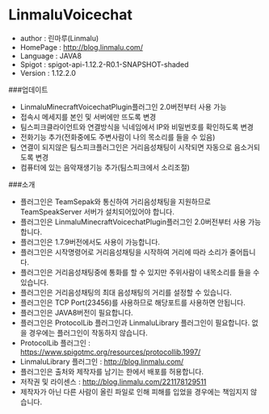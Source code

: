 # LinmaluVoicechat

 - author : 린마루(Linmalu)
 - HomePage : http://blog.linmalu.com/
 - Language : JAVA8
 - Spigot : spigot-api-1.12.2-R0.1-SNAPSHOT-shaded
 - Version : 1.12.2.0

###업데이트
- LinmaluMinecraftVoicechatPlugin​플러그인 2.0버전부터 사용 가능
- 접속시 메세지를 본인 및 서버에만 뜨도록 변경
- 팀스피크클라이언트와 연결방식을 닉네임에서 IP와 비밀번호를 확인하도록 변경
- 전화기능 추가(전화중에도 주변사람이 나의 목소리를 들을 수 있음)
- 연결이 되지않은 팀스피크플러그인은 거리음성채팅이 시작되면 자동으로 음소거되도록 변경
- 컴퓨터에 있는 음악재생기능 추가(팀스피크에서 소리조절)

###소개
- 플러그인은 TeamSepak와 통신하여 거리음성채팅을 지원하므로 TeamSpeakServer 서버가 설치되어있어야 합니다.
- 플러그인은 LinmaluMinecraftVoicechatPlugin​플러그인 2.0버전부터 사용 가능합니다.
- 플러그인은 1.7.9버전에서도 사용이 가능합니다.
- 플러그인은 시작명령어로 거리음성채팅을 시작하여 거리에 따라 소리가 줄어듭니다.
- 플러그인은 거리음성채팅중에 통화를 할 수 있지만 주위사람이 내목소리를 들을 수 있습니다.
- 플러그인은 거리음성채팅의 최대 음성채팅의 거리를 설정할 수 있습니다.
- 플러그인은 TCP Port(23456)를 사용하므로 해당포트를 사용하면 안됩니다.
- 플러그인은 JAVA8버전이 필요합니다.
- 플러그인은 ProtocolLib 플러그인과 LinmaluLibrary 플러그인이 필요합니다. 없을 경우에는 플러그인이 작동하지 않습니다.
- ProtocolLib 플러그인 : https://www.spigotmc.org/resources/protocollib.1997/
- LinmaluLibrary 플러그인 : http://blog.linmalu.com/
- 플러그인은 출처와 제작자를 남기는 한에서 배포를 허용합니다.
- 저작권 및 라이센스 : http://blog.linmalu.com/221178129511
- 제작자가 아닌 다른 사람이 올린 파일로 인해 피해를 입었을 경우에는 책임지지 않습니다.
